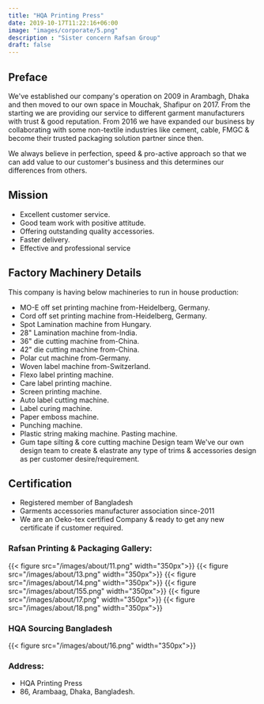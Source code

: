 ```yaml
---
title: "HQA Printing Press"
date: 2019-10-17T11:22:16+06:00
image: "images/corporate/5.png"
description : "Sister concern Rafsan Group"
draft: false
---
```


## Preface 
We've established our company's operation on 2009 in Arambagh, Dhaka and then moved to our own space in Mouchak, Shafipur on 2017. From the starting we are providing our service to different garment manufacturers with trust & good reputation. From 2016 we have expanded our business by collaborating with some non-textile industries like cement, cable, FMGC & become their trusted packaging solution partner since then. 

We always believe in perfection, speed & pro-active approach so that we can add value to our customer's business and this determines our differences from others. 

## Mission 
* Excellent customer service. 
* Good team work with positive attitude. 
* Offering outstanding quality accessories. 
* Faster delivery. 
* Effective and professional service 

## Factory Machinery Details 
This company is having below machineries to run in house production:

* MO-E off set printing machine from-Heidelberg, Germany. 
* Cord off set printing machine from-Heidelberg, Germany. 
* Spot Lamination machine from Hungary. 
* 28" Lamination machine from-India. 
* 36" die cutting machine from-China. 
* 42" die cutting machine from-China. 
* Polar cut machine from-Germany. 
* Woven label machine from-Switzerland. 
* Flexo label printing machine. 
* Care label printing machine. 
* Screen printing machine. 
* Auto label cutting machine. 
* Label curing machine. 
* Paper emboss machine. 
* Punching machine. 
* Plastic string making machine. 
  Pasting machine. 
* Gum tape silting & core cutting machine Design team We've our own design team to create & elastrate any type of trims & accessories design as per customer desire/requirement. 
 
## Certification
* Registered member of Bangladesh
* Garments accessories manufacturer association since-2011 
* We are an Oeko-tex certified Company & ready to get any new certificate if customer required.

### Rafsan Printing & Packaging Gallery:
{{< figure src="/images/about/11.png" width="350px">}}
{{< figure src="/images/about/13.png" width="350px">}}
{{< figure src="/images/about/14.png" width="350px">}}
{{< figure src="/images/about/155.png" width="350px">}}
{{< figure src="/images/about/17.png" width="350px">}}
{{< figure src="/images/about/18.png" width="350px">}}

### HQA Sourcing Bangladesh
{{< figure src="/images/about/16.png" width="350px">}}

### Address:
* HQA Printing Press
* 86, Arambaag, Dhaka, Bangladesh.